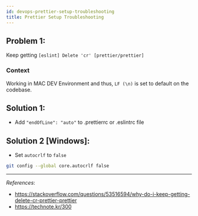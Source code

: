 ```yaml
---
id: devops-prettier-setup-troubleshooting
title: Prettier Setup Troubleshooting
---
```


## Problem 1:
Keep getting `[eslint] Delete 'cr' [prettier/prettier]`

### Context
Working in MAC DEV Environment and thus, `LF (\n)` is set to default on the codebase.

## Solution 1:
- Add `"endOfLine": "auto"` to .prettierrc or .eslintrc file

## Solution 2 [Windows]:
- Set `autocrlf` to `false`

```sh
git config --global core.autocrlf false
```

---
_References_:
- https://stackoverflow.com/questions/53516594/why-do-i-keep-getting-delete-cr-prettier-prettier
- https://technote.kr/300